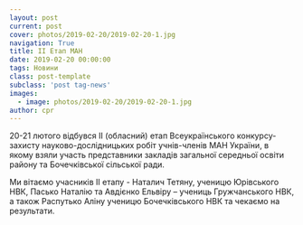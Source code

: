 ```yaml
---
layout: post
current: post
cover: photos/2019-02-20/2019-02-20-1.jpg
navigation: True
title: ІІ Етап МАН
date: 2019-02-20 00:00:00
tags: Новини
class: post-template
subclass: 'post tag-news'
images:
  - image: photos/2019-02-20/2019-02-20-1.jpg
author: cpr
---
```


20-21 лютого відбувся ІІ (обласний) етап Всеукраїнського конкурсу-захисту науково-дослідницьких робіт учнів-членів МАН України, в якому взяли участь представники закладів загальної середньої освіти району та Бочечківської сільської ради.

Ми вітаємо учасників ІІ етапу - Наталич Тетяну, ученицю Юрівського НВК, Пасько Наталію та Авдієнко Ельвіру – учениць Гружчанського НВК, а також Распутько Аліну ученицю Бочечківського НВК та чекаємо на результати.
